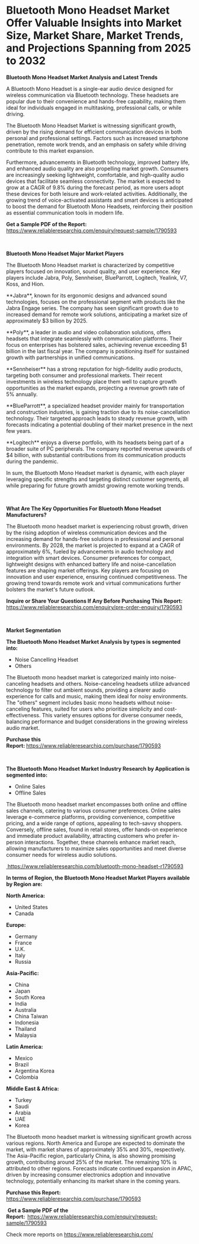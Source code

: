 <p><h1>Bluetooth Mono Headset Market Offer Valuable Insights into Market Size, Market Share, Market Trends, and Projections Spanning from 2025 to 2032</h1></p><p><strong>Bluetooth Mono Headset Market Analysis and Latest Trends</strong></p>
<p><p>A Bluetooth Mono Headset is a single-ear audio device designed for wireless communication via Bluetooth technology. These headsets are popular due to their convenience and hands-free capability, making them ideal for individuals engaged in multitasking, professional calls, or while driving. </p><p>The Bluetooth Mono Headset Market is witnessing significant growth, driven by the rising demand for efficient communication devices in both personal and professional settings. Factors such as increased smartphone penetration, remote work trends, and an emphasis on safety while driving contribute to this market expansion. </p><p>Furthermore, advancements in Bluetooth technology, improved battery life, and enhanced audio quality are also propelling market growth. Consumers are increasingly seeking lightweight, comfortable, and high-quality audio devices that facilitate seamless connectivity. The market is expected to grow at a CAGR of 9.8% during the forecast period, as more users adopt these devices for both leisure and work-related activities. Additionally, the growing trend of voice-activated assistants and smart devices is anticipated to boost the demand for Bluetooth Mono Headsets, reinforcing their position as essential communication tools in modern life.</p></p>
<p><strong>Get a Sample PDF of the Report:&nbsp;</strong> <a href="https://www.reliableresearchiq.com/enquiry/request-sample/1790593?utm_campaign=2757&utm_medium=2&utm_source=Github&utm_content=ia&utm_term=04042025&utm_id=bluetooth-mono-headset">https://www.reliableresearchiq.com/enquiry/request-sample/1790593</a></p>
<p>&nbsp;</p>
<p><strong>Bluetooth Mono Headset Major Market Players</strong></p>
<p><p>The Bluetooth Mono Headset market is characterized by competitive players focused on innovation, sound quality, and user experience. Key players include Jabra, Poly, Sennheiser, BlueParrott, Logitech, Yealink, V7, Koss, and Hion.</p><p>**Jabra**, known for its ergonomic designs and advanced sound technologies, focuses on the professional segment with products like the Jabra Engage series. The company has seen significant growth due to increased demand for remote work solutions, anticipating a market size of approximately $3 billion by 2025.</p><p>**Poly**, a leader in audio and video collaboration solutions, offers headsets that integrate seamlessly with communication platforms. Their focus on enterprises has bolstered sales, achieving revenue exceeding $1 billion in the last fiscal year. The company is positioning itself for sustained growth with partnerships in unified communications.</p><p>**Sennheiser** has a strong reputation for high-fidelity audio products, targeting both consumer and professional markets. Their recent investments in wireless technology place them well to capture growth opportunities as the market expands, projecting a revenue growth rate of 5% annually.</p><p>**BlueParrott**, a specialized headset provider mainly for transportation and construction industries, is gaining traction due to its noise-cancellation technology. Their targeted approach leads to steady revenue growth, with forecasts indicating a potential doubling of their market presence in the next few years.</p><p>**Logitech** enjoys a diverse portfolio, with its headsets being part of a broader suite of PC peripherals. The company reported revenue upwards of $4 billion, with substantial contributions from its communication products during the pandemic.</p><p>In sum, the Bluetooth Mono Headset market is dynamic, with each player leveraging specific strengths and targeting distinct customer segments, all while preparing for future growth amidst growing remote working trends.</p></p>
<p>&nbsp;</p>
<p><strong>What Are The Key Opportunities For Bluetooth Mono Headset Manufacturers?</strong></p>
<p><p>The Bluetooth mono headset market is experiencing robust growth, driven by the rising adoption of wireless communication devices and the increasing demand for hands-free solutions in professional and personal environments. By 2028, the market is projected to expand at a CAGR of approximately 6%, fueled by advancements in audio technology and integration with smart devices. Consumer preferences for compact, lightweight designs with enhanced battery life and noise-cancellation features are shaping market offerings. Key players are focusing on innovation and user experience, ensuring continued competitiveness. The growing trend towards remote work and virtual communications further bolsters the market's future outlook.</p></p>
<p><strong>Inquire or Share Your Questions If Any Before Purchasing This Report:</strong> <a href="https://www.reliableresearchiq.com/enquiry/pre-order-enquiry/1790593?utm_campaign=2757&utm_medium=2&utm_source=Github&utm_content=ia&utm_term=04042025&utm_id=bluetooth-mono-headset">https://www.reliableresearchiq.com/enquiry/pre-order-enquiry/1790593</a></p>
<p>&nbsp;</p>
<p><strong>Market Segmentation</strong></p>
<p><strong>The Bluetooth Mono Headset Market Analysis by types is segmented into:</strong></p>
<p><ul><li>Noise Cancelling Headset</li><li>Others</li></ul></p>
<p><p>The Bluetooth mono headset market is categorized mainly into noise-canceling headsets and others. Noise-canceling headsets utilize advanced technology to filter out ambient sounds, providing a clearer audio experience for calls and music, making them ideal for noisy environments. The "others" segment includes basic mono headsets without noise-canceling features, suited for users who prioritize simplicity and cost-effectiveness. This variety ensures options for diverse consumer needs, balancing performance and budget considerations in the growing wireless audio market.</p></p>
<p><strong>Purchase this Report:&nbsp;</strong><a href="https://www.reliableresearchiq.com/purchase/1790593?utm_campaign=2757&utm_medium=2&utm_source=Github&utm_content=ia&utm_term=04042025&utm_id=bluetooth-mono-headset">https://www.reliableresearchiq.com/purchase/1790593</a></p>
<p>&nbsp;</p>
<p><strong>The Bluetooth Mono Headset Market Industry Research by Application is segmented into:</strong></p>
<p><ul><li>Online Sales</li><li>Offline Sales</li></ul></p>
<p><p>The Bluetooth mono headset market encompasses both online and offline sales channels, catering to various consumer preferences. Online sales leverage e-commerce platforms, providing convenience, competitive pricing, and a wide range of options, appealing to tech-savvy shoppers. Conversely, offline sales, found in retail stores, offer hands-on experience and immediate product availability, attracting customers who prefer in-person interactions. Together, these channels enhance market reach, allowing manufacturers to maximize sales opportunities and meet diverse consumer needs for wireless audio solutions.</p></p>
<p><a href="https://www.reliableresearchiq.com/bluetooth-mono-headset-r1790593?utm_campaign=2757&utm_medium=2&utm_source=Github&utm_content=ia&utm_term=04042025&utm_id=bluetooth-mono-headset">&nbsp;https://www.reliableresearchiq.com/bluetooth-mono-headset-r1790593</a></p>
<p><strong>In terms of Region, the Bluetooth Mono Headset Market Players available by Region are:</strong></p>
<p>
    <p> <strong> North America: </strong>
        <ul>
            <li>United States</li>
            <li>Canada</li>
        </ul>
        </p> 
    <p> <strong> Europe: </strong>
        <ul>
            <li>Germany</li>
            <li>France</li>
            <li>U.K.</li>
            <li>Italy</li>
            <li>Russia</li>
        </ul>
        </p> 
    <p> <strong> Asia-Pacific: </strong>
        <ul>
            <li>China</li>
            <li>Japan</li>
            <li>South Korea</li>
            <li>India</li>
            <li>Australia</li>
            <li>China Taiwan</li>
            <li>Indonesia</li>
            <li>Thailand</li>
            <li>Malaysia</li>
        </ul>
        </p> 
    <p> <strong> Latin America: </strong>
        <ul>
            <li>Mexico</li>
            <li>Brazil</li>
            <li>Argentina Korea</li>
            <li>Colombia</li>
        </ul>
        </p> 
    <p> <strong> Middle East & Africa: </strong>
        <ul>
            <li>Turkey</li>
            <li>Saudi</li>
            <li>Arabia</li>
            <li>UAE</li>
            <li>Korea</li>
        </ul>
    </p>
    </p>
<p><p>The Bluetooth mono headset market is witnessing significant growth across various regions. North America and Europe are expected to dominate the market, with market shares of approximately 35% and 30%, respectively. The Asia-Pacific region, particularly China, is also showing promising growth, contributing around 25% of the market. The remaining 10% is attributed to other regions. Forecasts indicate continued expansion in APAC, driven by increasing consumer electronics adoption and innovative technology, potentially enhancing its market share in the coming years.</p></p>
<p><strong>Purchase this Report: </strong><a href="https://www.reliableresearchiq.com/purchase/1790593?utm_campaign=2757&utm_medium=2&utm_source=Github&utm_content=ia&utm_term=04042025&utm_id=bluetooth-mono-headset">https://www.reliableresearchiq.com/purchase/1790593</a></p>
<p>&nbsp;<strong>Get a Sample PDF of the Report:&nbsp;&nbsp;</strong><a href="https://www.reliableresearchiq.com/enquiry/request-sample/1790593?utm_campaign=2757&utm_medium=2&utm_source=Github&utm_content=ia&utm_term=04042025&utm_id=bluetooth-mono-headset">https://www.reliableresearchiq.com/enquiry/request-sample/1790593</a></p>
<p><strong></strong></p>
<p>Check more reports on <a href="https://www.reliableresearchiq.com/?utm_campaign=2757&utm_medium=2&utm_source=Github&utm_content=ia&utm_term=04042025&utm_id=bluetooth-mono-headset">https://www.reliableresearchiq.com/</a></p>